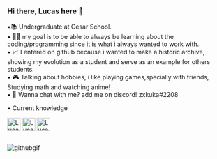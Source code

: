 ### Hi there, Lucas here 👋

•📚     Undergraduate at Cesar School.                                                                                                                                          
• 👨‍💻  my goal is to be able to always be learning about the coding/programming since it is what i always wanted to work with.                      
• 📈 I entered on github because i wanted to make a historic archive, showing my evolution as a student and serve as an example for others students.        
• 🎮 Talking about hobbies, i like playing games,specially with friends, Studying math and watching anime!                                                               
• 💬 Wanna chat with me? add me on discord! zxkuka#2208 

• Current knowledge
<div style = "display inline_block">
  <img align = "center" alt = "Lucas-Python" height = "30" widh = "40" src = "https://img.shields.io/badge/Python-3776AB?style=for-the-badge&logo=python&logoColor=white">
  <img align = "center" alt = "Lucas-Windows" height = "30" widh = "40" src = "https://img.shields.io/badge/Windows-0078D6?style=for-the-badge&logo=windows&logoColor=white">
  <img align = "center" alt = "Lucas-Vscode" height = "30" widh = "40" src = "https://camo.githubusercontent.com/a0484e6383e852e622da1e934b7724921ab9b69d69246d90f899424b01f6deb1/68747470733a2f2f696d672e736869656c64732e696f2f62616467652f56697375616c25323053747564696f253230436f64652d3030373864372e7376673f7374796c653d666f722d7468652d6261646765266c6f676f3d76697375616c2d73747564696f2d636f6465266c6f676f436f6c6f723d7768697465">
  </div> 
  
##   
    
![githubgif](https://user-images.githubusercontent.com/99266550/160170518-eb47be3c-810f-4030-8f83-715bf9ebca12.gif)

###
